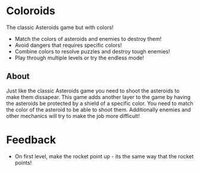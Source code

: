 # Coloroids

The classic Asteroids game but with colors!

- Match the colors of asteroids and enemies to destroy them!
- Avoid dangers that requires specific colors!
- Combine colors to resolve puzzles and destroy tough enemies!
- Play through multiple levels or try the endless mode!

## About

Just like the classic Asteroids game you need to shoot the asteroids to make
them dissapear. This game adds another layer to the game by having the asteroids
be protected by a shield of a specific color. You need to match the color of the
asteroid to be able to shoot them. Additionally enemies and other mechanics will
try to make the job more difficult!

# Feedback

- On first level, make the rocket point up - its the same way that the rocket
  points!
